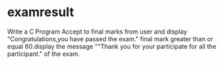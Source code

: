 # examresult
Write a C Program Accept to final marks from user and display "Congratulations,you have passed the exam." final mark greater than or equal 60.display the message ""Thank you for your participate for all the participant." of the exam.
